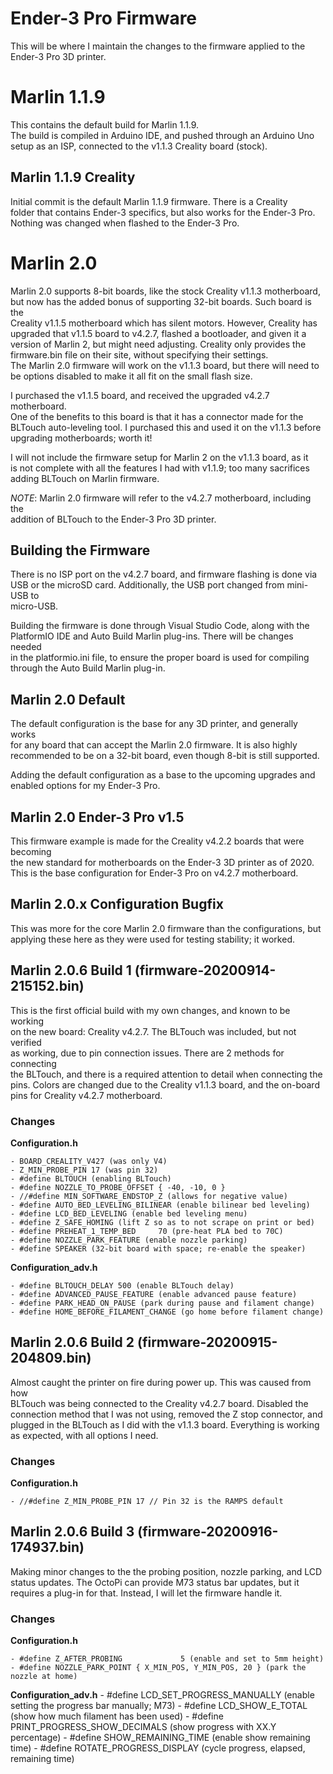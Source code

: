 # Ender-3 Pro Firmware
This will be where I maintain the changes to the firmware applied to the  
Ender-3 Pro 3D printer.

# Marlin 1.1.9
This contains the default build for Marlin 1.1.9.  
The build is compiled in Arduino IDE, and pushed through an Arduino Uno  
setup as an ISP, connected to the v1.1.3 Creality board (stock).  

## Marlin 1.1.9 Creality
Initial commit is the default Marlin 1.1.9 firmware. There is a Creality  
folder that contains Ender-3 specifics, but also works for the Ender-3 Pro.  
Nothing was changed when flashed to the Ender-3 Pro.

# Marlin 2.0
Marlin 2.0 supports 8-bit boards, like the stock Creality v1.1.3 motherboard,  
but now has the added bonus of supporting 32-bit boards. Such board is the  
Creality v1.1.5 motherboard which has silent motors. However, Creality has  
upgraded that v1.1.5 board to v4.2.7, flashed a bootloader, and given it a  
version of Marlin 2, but might need adjusting. Creality only provides the  
firmware.bin file on their site, without specifying their settings.  
The Marlin 2.0 firmware will work on the v1.1.3 board, but there will need to  
be options disabled to make it all fit on the small flash size.  

I purchased the v1.1.5 board, and received the upgraded v4.2.7 motherboard.  
One of the benefits to this board is that it has a connector made for the  
BLTouch auto-leveling tool. I purchased this and used it on the v1.1.3 before  
upgrading motherboards; worth it!  

I will not include the firmware setup for Marlin 2 on the v1.1.3 board, as it  
is not complete with all the features I had with v1.1.9; too many sacrifices  
adding BLTouch on Marlin firmware.  

*NOTE*: Marlin 2.0 firmware will refer to the v4.2.7 motherboard, including the  
addition of BLTouch to the Ender-3 Pro 3D printer.

## Building the Firmware
There is no ISP port on the v4.2.7 board, and firmware flashing is done via  
USB or the microSD card. Additionally, the USB port changed from mini-USB to  
micro-USB.  

Building the firmware is done through Visual Studio Code, along with the  
PlatformIO IDE and Auto Build Marlin plug-ins. There will be changes needed  
in the platformio.ini file, to ensure the proper board is used for compiling  
through the Auto Build Marlin plug-in.  

## Marlin 2.0 Default
The default configuration is the base for any 3D printer, and generally works  
for any board that can accept the Marlin 2.0 firmware. It is also highly  
recommended to be on a 32-bit board, even though 8-bit is still supported.  

Adding the default configuration as a base to the upcoming upgrades and  
enabled options for my Ender-3 Pro.  

## Marlin 2.0 Ender-3 Pro v1.5
This firmware example is made for the Creality v4.2.2 boards that were becoming  
the new standard for motherboards on the Ender-3 3D printer as of 2020.  
This is the base configuration for Ender-3 Pro on v4.2.7 motherboard.  

## Marlin 2.0.x Configuration Bugfix
This was more for the core Marlin 2.0 firmware than the configurations, but  
applying these here as they were used for testing stability; it worked.  

## Marlin 2.0.6 Build 1 (firmware-20200914-215152.bin)
This is the first official build with my own changes, and known to be working  
on the new board: Creality v4.2.7. The BLTouch was included, but not verified  
as working, due to pin connection issues. There are 2 methods for connecting  
the BLTouch, and there is a required attention to detail when connecting the  
pins. Colors are changed due to the Creality v1.1.3 board, and the on-board  
pins for Creality v4.2.7 motherboard.  

### Changes
**Configuration.h**

    - BOARD_CREALITY_V427 (was only V4)  
    - Z_MIN_PROBE_PIN 17 (was pin 32)  
    - #define BLTOUCH (enabling BLTouch)  
    - #define NOZZLE_TO_PROBE_OFFSET { -40, -10, 0 }  
    - //#define MIN_SOFTWARE_ENDSTOP_Z (allows for negative value)  
    - #define AUTO_BED_LEVELING_BILINEAR (enable bilinear bed leveling)  
    - #define LCD_BED_LEVELING (enable bed leveling menu)  
    - #define Z_SAFE_HOMING (lift Z so as to not scrape on print or bed)  
    - #define PREHEAT_1_TEMP_BED     70 (pre-heat PLA bed to 70C)  
    - #define NOZZLE_PARK_FEATURE (enable nozzle parking)  
    - #define SPEAKER (32-bit board with space; re-enable the speaker)  

**Configuration_adv.h**

    - #define BLTOUCH_DELAY 500 (enable BLTouch delay)  
    - #define ADVANCED_PAUSE_FEATURE (enable advanced pause feature)  
    - #define PARK_HEAD_ON_PAUSE (park during pause and filament change)  
    - #define HOME_BEFORE_FILAMENT_CHANGE (go home before filament change)  

## Marlin 2.0.6 Build 2 (firmware-20200915-204809.bin)
Almost caught the printer on fire during power up. This was caused from how  
BLTouch was being connected to the Creality v4.2.7 board. Disabled the  
connection method that I was not using, removed the Z stop connector, and  
plugged in the BLTouch as I did with the v1.1.3 board. Everything is working  
as expected, with all options I need.

### Changes
**Configuration.h**

    - //#define Z_MIN_PROBE_PIN 17 // Pin 32 is the RAMPS default

## Marlin 2.0.6 Build 3 (firmware-20200916-174937.bin)
Making minor changes to the the probing position, nozzle parking, and LCD  
status updates. The OctoPi can provide M73 status bar updates, but it  
requires a plug-in for that. Instead, I will let the firmware handle it.  

### Changes
**Configuration.h**

    - #define Z_AFTER_PROBING             5 (enable and set to 5mm height)
    - #define NOZZLE_PARK_POINT { X_MIN_POS, Y_MIN_POS, 20 } (park the nozzle at home)

**Configuration_adv.h**
    - #define LCD_SET_PROGRESS_MANUALLY (enable setting the progress bar manually; M73)
    - #define LCD_SHOW_E_TOTAL (show how much filament has been used)
    - #define PRINT_PROGRESS_SHOW_DECIMALS (show progress with XX.Y percentage)
    - #define SHOW_REMAINING_TIME (enable show remaining time)
    - #define ROTATE_PROGRESS_DISPLAY (cycle progress, elapsed, remaining time)
